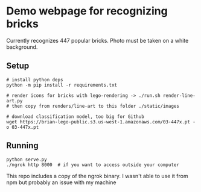 # Demo webpage for recognizing bricks


Currently recognizes 447 popular bricks. Photo must be taken
on a white background.


## Setup

```
# install python deps
python -m pip install -r requirements.txt

# render icons for bricks with lego-rendering -> ./run.sh render-line-art.py
# then copy from renders/line-art to this folder ./static/images

# download classification model, too big for Github
wget https://brian-lego-public.s3.us-west-1.amazonaws.com/03-447x.pt -o 03-447x.pt
```


## Running

```
python serve.py
./ngrok http 8000  # if you want to access outside your computer
```

This repo includes a copy of the ngrok binary. I wasn't able to use
it from npm but probably an issue with my machine
